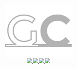 <p align="center">

  <a href="https://gaurav-chaurasia.github.io/">
    <img src="https://github.com/gaurav-chaurasia/gaurav-chaurasia.github.io/blob/master/img/favicon.svg?raw=true" alt="Sublime's custom image"/>
  </a>
  
  <br/>
  
  <a href="https://github.com/gaurav-chaurasia/">
    <img src="https://img.shields.io/badge/language-html-green.svg"/>
  </a>
  <a href="https://github.com/gaurav-chaurasia/">
    <img src="https://img.shields.io/badge/language-css-blue.svg"/>
  </a>
  <a href="https://github.com/gaurav-chaurasia/">
    <img src="https://img.shields.io/badge/language-js-yellow.svg"/>
  </a>
  <a href="https://gaurav-chaurasia.github.io/">
    <img src="https://img.shields.io/badge/Ask%20me-anything-1abc9c.svg"/>
  </a>   

</p>
